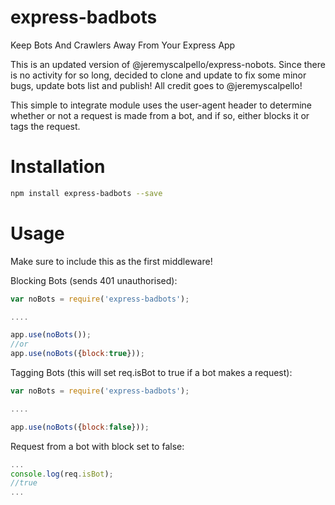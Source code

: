 # express-badbots
Keep Bots And Crawlers Away From Your Express App

This is an updated version of @jeremyscalpello/express-nobots. Since there is no activity for so long, decided to clone and update to fix some minor bugs, update bots list and publish! All credit goes to @jeremyscalpello!

This simple to integrate module uses the user-agent header to determine whether or not a request is made from a bot, and if so, either blocks it or tags the request.

Installation
=====

```bash
npm install express-badbots --save
```

Usage
=====
Make sure to include this as the first middleware!

Blocking Bots (sends 401 unauthorised):
```javascript
var noBots = require('express-badbots');

....

app.use(noBots());
//or
app.use(noBots({block:true}));
```

Tagging Bots (this will set req.isBot to true if a bot makes a request):
```javascript
var noBots = require('express-badbots');

....

app.use(noBots({block:false}));
```

Request from a bot with block set to false:
```javascript
...
console.log(req.isBot);
//true
...
```